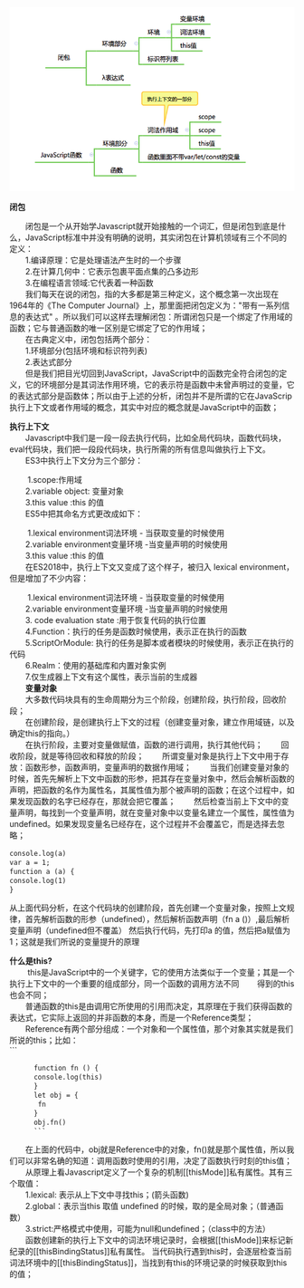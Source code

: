 ![pic1](./image/pic1.png)

**闭包**  

​          &emsp;&emsp;闭包是一个从开始学Javascript就开始接触的一个词汇，但是闭包到底是什么，JavaScript标准中并没有明确的说明，其实闭包在计算机领域有三个不同的定义：  
​          &emsp;&emsp;1.编译原理：它是处理语法产生时的一个步骤  
​          &emsp;&emsp;2.在计算几何中：它表示包裹平面点集的凸多边形  
​          &emsp;&emsp;3.在编程语言领域:它代表着一种函数  
​          &emsp;&emsp;我们每天在说的闭包，指的大多都是第三种定义，这个概念第一次出现在1964年的《The Computer Journal》上，那里面把闭包定义为："带有一系列信息的表达式" 。所以我们可以这样去理解闭包：所谓闭包只是一个绑定了作用域的函数；它与普通函数的唯一区别是它绑定了它的作用域；  
​          &emsp;&emsp;在古典定义中，闭包包括两个部分：   
​          &emsp;&emsp;1.环境部分(包括环境和标识符列表)  
​          &emsp;&emsp;2.表达式部分  
​          &emsp;&emsp;但是我们把目光切回到JavaScript，JavaScript中的函数完全符合闭包的定义，它的环境部分是其词法作用环境，它的表示符是函数中未曾声明过的变量，它的表达式部分是函数体；所以由于上述的分析，闭包并不是所谓的它在JavaScrip执行上下文或者作用域的概念，其实中对应的概念就是JavaScript中的函数；

**执行上下文**  
       &emsp;&emsp;Javascript中我们是一段一段去执行代码，比如全局代码块，函数代码块，eval代码块，我们把一段段代码块，执行所需的所有信息叫做执行上下文。  
​       &emsp;&emsp;ES3中执行上下文分为三个部分：    

​       &emsp;&emsp;1.scope:作用域   
​       &emsp;&emsp;2.variable object: 变量对象  
​       &emsp;&emsp;3.this value :this 的值   
​       &emsp;&emsp;ES5中把其命名方式更改成如下：  
  
​       &emsp;&emsp;1.lexical environment词法环境 - 当获取变量的时候使用  
​       &emsp;&emsp;2.variable environment变量环境 -当变量声明的时候使用  
​       &emsp;&emsp;3.this value :this 的值     
	   &emsp;&emsp;在ES2018中，执行上下文又变成了这个样子，被归入 lexical environment，但是增加了不少内容：   
	      
​	   &emsp;&emsp;1.lexical environment词法环境 - 当获取变量的时候使用    
​       &emsp;&emsp;2.variable environment变量环境 -当变量声明的时候使用    
​	   &emsp;&emsp;3. code evaluation state :用于恢复代码的执行位置      
​	   &emsp;&emsp;4.Function：执行的任务是函数时候使用，表示正在执行的函数    
​	   &emsp;&emsp;5.ScriptOrModule: 执行的任务是脚本或者模块的时候使用，表示正在执行的代码   
​	   &emsp;&emsp;6.Realm：使用的基础库和内置对象实例    
​	   &emsp;&emsp;7.仅生成器上下文有这个属性，表示当前的生成器    
   &emsp;&emsp;**变量对象**     
   &emsp;&emsp;大多数代码块具有的生命周期分为三个阶段，创建阶段，执行阶段，回收阶段；  
     &emsp;&emsp;在创建阶段，是创建执行上下文的过程（创建变量对象，建立作用域链，以及确定this的指向。）  
     &emsp;&emsp;在执行阶段，主要对变量做赋值，函数的进行调用，执行其他代码；
     &emsp;&emsp;回收阶段，就是等待回收和释放的阶段；
     &emsp;&emsp;所谓变量对象是执行上下文中用于存放：函数形参，函数声明，变量声明的数据作用域；
     &emsp;&emsp;当我们创建变量对象的时候，首先先解析上下文中函数的形参，把其存在变量对象中，然后会解析函数的声明，把函数的名作为属性名，其属性值为那个被声明的函数；在这个过程中，如果发现函数的名字已经存在，那就会把它覆盖；
     &emsp;&emsp;然后检查当前上下文中的变量声明，每找到一个变量声明，就在变量对象中以变量名建立一个属性，属性值为undefined。如果发现变量名已经存在，这个过程并不会覆盖它，而是选择去忽略；
   ```
   console.log(a)
   var a = 1;   
   function a (a) {
   console.log(1)
   }
   ```
   从上面代码分析，在这个代码块的创建阶段，首先创建一个变量对象，按照上文规律，首先解析函数的形参（undefined），然后解析函数声明（fn a ()）,最后解析变量声明（undefined但不覆盖）
  然后执行代码，先打印a 的值，然后把a赋值为1；这就是我们所说的变量提升的原理       
  
   **什么是this?**  
           &emsp;&emsp; this是JavaScript中的一个关键字，它的使用方法类似于一个变量；其是一个执行上下文中的一个重要的组成部分，同一个函数的调用方法不同
           &emsp;&emsp;得到的this也会不同；  
           &emsp;&emsp;普通函数的this是由调用它所使用的引用而决定，其原理在于我们获得函数的表达式，它实际上返回的并非函数的本身，而是一个Reference类型；  
           &emsp;&emsp;Reference有两个部分组成：一个对象和一个属性值，那个对象其实就是我们所说的this；比如：  
          ```
         
          function fn () {
          console.log(this)
          }
          let obj = {
           fn
          }
          obj.fn()
          ```
  &emsp;&emsp;在上面的代码中，obj就是Reference中的对象，fn()就是那个属性值，所以我们可以非常名确的知道：调用函数时使用的引用，决定了函数执行时刻的this值；
      &emsp;&emsp;从原理上看Javascript定义了一个复杂的机制[[thisMode]]私有属性。其有三个取值：  
      &emsp;&emsp;1.lexical: 表示从上下文中寻找this；(箭头函数)  
      &emsp;&emsp;2.global：表示当this 取值 undefined 的时候，取的是全局对象；（普通函数）  
      &emsp;&emsp;3.strict:严格模式中使用，可能为null和undefined；（class中的方法）  
      &emsp;&emsp;函数创建新的执行上下文中的词法环境记录时，会根据[[thisMode]]来标记新纪录的[[thisBindingStatus]]私有属性。
      当代码执行遇到this时，会逐层检查当前词法环境中的[[thisBindingStatus]]，当找到有this的环境记录的时候获取到this的值；  
   
   
   
   
   
   
    
   
   
      
       
       
       
       
       
       
       
  
       
